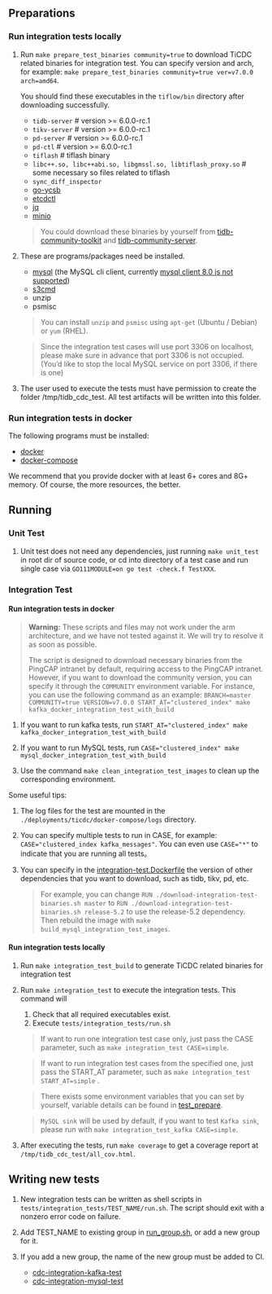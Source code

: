 ## Preparations

### Run integration tests locally

1. Run `make prepare_test_binaries community=true` to download TiCDC related binaries for integration test.
You can specify version and arch, for example: `make prepare_test_binaries community=true ver=v7.0.0 arch=amd64`.

   You should find these executables in the `tiflow/bin` directory after downloading successfully.
   * `tidb-server` # version >= 6.0.0-rc.1
   * `tikv-server` # version >= 6.0.0-rc.1
   * `pd-server`   # version >= 6.0.0-rc.1
   * `pd-ctl`      # version >= 6.0.0-rc.1
   * `tiflash`     # tiflash binary
   * `libc++.so, libc++abi.so, libgmssl.so, libtiflash_proxy.so` # some necessary so files related to tiflash
   * `sync_diff_inspector`
   * [go-ycsb](https://github.com/pingcap/go-ycsb)
   * [etcdctl](https://github.com/etcd-io/etcd/tree/master/etcdctl)
   * [jq](https://stedolan.github.io/jq/)
   * [minio](https://github.com/minio/minio)

   > You could download these binaries by yourself from [tidb-community-toolkit](https://download.pingcap.org/tidb-community-toolkit-v6.0.0-linux-amd64.tar.gz) and [tidb-community-server](https://download.pingcap.org/tidb-community-server-v6.0.0-linux-amd64.tar.gz).

2. These are programs/packages need be installed.
   * [mysql](https://dev.mysql.com/doc/mysql-installation-excerpt/5.7/en/) (the MySQL cli client,
     currently [mysql client 8.0 is not supported](https://github.com/pingcap/tidb/issues/14021))
   * [s3cmd](https://s3tools.org/download)
   * unzip
   * psmisc

   > You can install `unzip` and `psmisc` using `apt-get` (Ubuntu / Debian) or `yum` (RHEL).

   > Since the integration test cases will use port 3306 on localhost, please make sure in advance that port 3306 is
   > not occupied. (You’d like to stop the local MySQL service on port 3306, if there is one)

3. The user used to execute the tests must have permission to create the folder /tmp/tidb_cdc_test. All test artifacts
   will be written into this folder.

### Run integration tests in docker

The following programs must be installed:

* [docker](https://docs.docker.com/get-docker/)
* [docker-compose](https://docs.docker.com/compose/install/)

We recommend that you provide docker with at least 6+ cores and 8G+ memory. Of course, the more resources, the better.

## Running

### Unit Test

1. Unit test does not need any dependencies, just running `make unit_test` in root dir of source code, or cd into
   directory of a test case and run single case via `GO111MODULE=on go test -check.f TestXXX`.

### Integration Test

#### Run integration tests in docker

> **Warning:**
> These scripts and files may not work under the arm architecture,
> and we have not tested against it. We will try to resolve it as soon as possible.
>
> The script is designed to download necessary binaries from the PingCAP
> intranet by default, requiring access to the PingCAP intranet. However,
> if you want to download the community version, you can specify it through
> the `COMMUNITY` environment variable. For instance, you can use the following
> command as an example:
> `BRANCH=master COMMUNITY=true VERSION=v7.0.0 START_AT="clustered_index" make kafka_docker_integration_test_with_build`

1. If you want to run kafka tests,
   run `START_AT="clustered_index" make kafka_docker_integration_test_with_build`

2. If you want to run MySQL tests,
   run `CASE="clustered_index" make mysql_docker_integration_test_with_build`

3. Use the command `make clean_integration_test_images`
   to clean up the corresponding environment.

Some useful tips:

1. The log files for the test are mounted in the `./deployments/ticdc/docker-compose/logs` directory.

2. You can specify multiple tests to run in CASE, for example: `CASE="clustered_index kafka_messages"`. You can even
   use `CASE="*"` to indicate that you are running all tests。

3. You can specify in the [integration-test.Dockerfile](../../deployments/ticdc/docker/integration-test.Dockerfile)
   the version of other dependencies that you want to download, such as tidb, tikv, pd, etc.
   > For example, you can change `RUN ./download-integration-test-binaries.sh master`
   to `RUN ./download-integration-test-binaries.sh release-5.2`
   > to use the release-5.2 dependency.
   > Then rebuild the image with `make build_mysql_integration_test_images`.

#### Run integration tests locally

1. Run `make integration_test_build` to generate TiCDC related binaries for integration test

2. Run `make integration_test` to execute the integration tests. This command will

   1. Check that all required executables exist.
   2. Execute `tests/integration_tests/run.sh`

   > If want to run one integration test case only, just pass the CASE parameter, such as `make integration_test CASE=simple`.

   > If want to run integration test cases from the specified one, just pass the START_AT parameter, such as `make integration_test START_AT=simple` .

   > There exists some environment variables that you can set by yourself, variable details can be found in [test_prepare](_utils/test_prepare).

   > `MySQL sink` will be used by default, if you want to test `Kafka sink`, please run with `make integration_test_kafka CASE=simple`.

3. After executing the tests, run `make coverage` to get a coverage report at `/tmp/tidb_cdc_test/all_cov.html`.

## Writing new tests

1. New integration tests can be written as shell scripts in `tests/integration_tests/TEST_NAME/run.sh`. The script should
exit with a nonzero error code on failure.

2. Add TEST_NAME to existing group in [run_group.sh](./run_group.sh), or add a new group for it.

3. If you add a new group, the name of the new group must be added to CI.
   * [cdc-integration-kafka-test](https://github.com/PingCAP-QE/ci/blob/main/pipelines/pingcap/tiflow/latest/pod-pull_cdc_integration_kafka_test.yaml)
   * [cdc-integration-mysql-test](https://github.com/PingCAP-QE/ci/blob/main/pipelines/pingcap/tiflow/latest/pull_cdc_integration_test.groovy)
